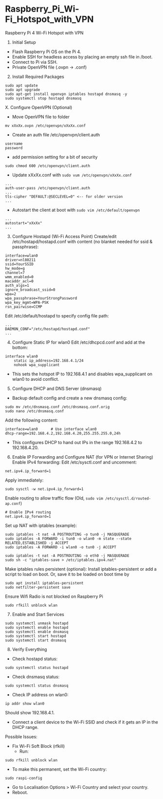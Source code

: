 # Raspberry_Pi_Wi-Fi_Hotspot_with_VPN
Raspberry Pi 4 Wi-Fi Hotspot with VPN

1. Initial Setup

  - Flash Raspberry Pi OS on the Pi 4.
  - Enable SSH for headless access by placing an empty ssh file in /boot.
  - Connect to Pi via SSH.
  - Private OpenVPN file (.ovpn -> .conf)

2. Install Required Packages
```
sudo apt update
sudo apt upgrade
sudo apt-get install openvpn iptables hostapd dnsmasq -y
sudo systemctl stop hostapd dnsmasq
```
X. Configure OpenVPN (Optional)
- Move OpenVPN file to folder
```
mv xXxXx.ovpn /etc/openvpn/xXxXx.conf
```
- Create an auth file /etc/openvpn/client.auth
```
username
password
```
- add permission setting for a bit of security
```
sudo chmod 600 /etc/openvpn/client.auth
```
- Update xXxXx.conf with `sudo vum /etc/openvpn/xXxXx.conf`
```
...
auth-user-pass /etc/openvpn/client.auth
...
tls-cipher "DEFAULT:@SECLEVEL=0" <-- for older version
...
```
- Autostart the client at boot with `sudo vim /etc/default/openvpn`
```
...
autostart="xXxXx" 
...
```
3. Configure Hostapd (Wi-Fi Access Point)
Create/edit /etc/hostapd/hostapd.conf with content (no blanket needed for ssid & passphrase):
```
interface=wlan0
driver=nl80211
ssid=YourSSID
hw_mode=g
channel=7
wmm_enabled=0
macaddr_acl=0
auth_algs=1
ignore_broadcast_ssid=0
wpa=2
wpa_passphrase=YourStrongPassword
wpa_key_mgmt=WPA-PSK
rsn_pairwise=CCMP
```
Edit /etc/default/hostapd to specify config file path:
```
...
DAEMON_CONF="/etc/hostapd/hostapd.conf"
...
```
4. Configure Static IP for wlan0
Edit /etc/dhcpcd.conf and add at the bottom:
```
interface wlan0
    static ip_address=192.168.4.1/24
    nohook wpa_supplicant
```
  - This sets the hotspot IP to 192.168.4.1 and disables wpa_supplicant on wlan0 to avoid conflict.
5. Configure DHCP and DNS Server (dnsmasq)
  - Backup default config and create a new dnsmasq config:
```
sudo mv /etc/dnsmasq.conf /etc/dnsmasq.conf.orig
sudo nano /etc/dnsmasq.conf
```
Add the following content:
```
interface=wlan0      # Use interface wlan0
dhcp-range=192.168.4.2,192.168.4.20,255.255.255.0,24h
```
  - This configures DHCP to hand out IPs in the range 192.168.4.2 to 192.168.4.20.
6. Enable IP Forwarding and Configure NAT (for VPN or Internet Sharing)
Enable IPv4 forwarding:
Edit /etc/sysctl.conf and uncomment:
```
net.ipv4.ip_forward=1
```
Apply immediately:
```
sudo sysctl -w net.ipv4.ip_forward=1
```
Enable routing to allow traffic flow (Old, `sudo vim /etc/sysctl.d/routed-ap.conf`)
```
# Enable IPv4 routing
net.ipv4.ip_forward=1
```
Set up NAT with iptables (example):
```
sudo iptables -t nat -A POSTROUTING -o tun0 -j MASQUERADE
sudo iptables -A FORWARD -i tun0 -o wlan0 -m state --state RELATED,ESTABLISHED -j ACCEPT
sudo iptables -A FORWARD -i wlan0 -o tun0 -j ACCEPT

sudo iptables -t nat -A POSTROUTING -o eth0 -j MASQUERADE
sudo sh -c "iptables-save > /etc/iptables.ipv4.nat"
```
Make iptables rules persistent (optional):
Install iptables-persistent or add a script to load on boot.
Or, save it to be loaded on boot time by
```
sudo apt install iptables-persistent
sudo netfilter-persistent save
```
Ensure Wifi Radio is not blocked on Raspberry Pi
```
sudo rfkill unblock wlan
```
7. Enable and Start Services
```
sudo systemctl unmask hostapd
sudo systemctl enable hostapd
sudo systemctl enable dnsmasq
sudo systemctl start hostapd
sudo systemctl start dnsmasq
```
8. Verify Everything
- Check hostapd status:
```
sudo systemctl status hostapd
```
- Check dnsmasq status:
```
sudo systemctl status dnsmasq
```
- Check IP address on wlan0:
```
ip addr show wlan0
```
Should show 192.168.4.1.
- Connect a client device to the Wi-Fi SSID and check if it gets an IP in the DHCP range.



Possible Issues:
- Fix Wi-Fi Soft Block (rfkill)
  - Run:
```
sudo rfkill unblock wlan

```
  - To make this permanent, set the Wi-Fi country:
```
sudo raspi-config
```
  - Go to Localisation Options > Wi-Fi Country and select your country.
  - Reboot.
